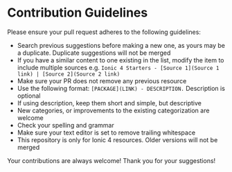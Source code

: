 # Contribution Guidelines

Please ensure your pull request adheres to the following guidelines:

- Search previous suggestions before making a new one, as yours may be a duplicate. Duplicate suggestions will not be merged
- If you have a similar content to one existing in the list, modify the item to include multiple sources e.g. `Ionic 4 Starters - [Source 1](Source 1 link) | [Source 2](Source 2 link)`
- Make sure your PR does not remove any previous resource
- Use the following format: `[PACKAGE](LINK) - DESCRIPTION.` Description is optional
- If using description, keep them short and simple, but descriptive
- New categories, or improvements to the existing categorization are welcome
- Check your spelling and grammar
- Make sure your text editor is set to remove trailing whitespace
- This repository is only for Ionic 4 resources. Older versions will not be merged

Your contributions are always welcome!  Thank you for your suggestions!
